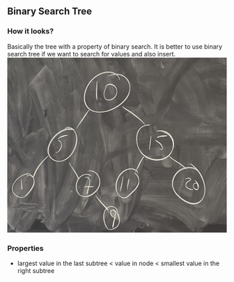 ## Binary Search Tree

### How it looks?
Basically the tree with a property of binary search. It is better to use binary search tree if we want to search for values and also insert.
![binary_tree](../../static/week08/binary_search_tree.jpg)

### Properties
* largest value in the last subtree < value in node < smallest value in the right subtree

